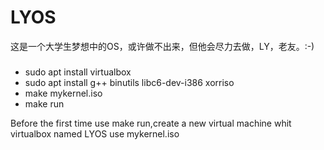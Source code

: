 # LYOS
这是一个大学生梦想中的OS，或许做不出来，但他会尽力去做，LY，老友。:-)

### 
- sudo apt install virtualbox
- sudo apt install g++ binutils libc6-dev-i386 xorriso
- make mykernel.iso
- make run

Before the first time use make run,create a new virtual machine whit virtualbox named LYOS use mykernel.iso
